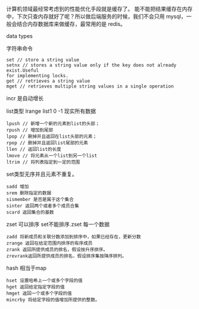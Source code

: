 计算机领域最经常考虑到的性能优化手段就是缓存了。
能不能把结果缓存在内存中，下次只查内存就好了呢？所以做后端服务的时候，我们不会只用 mysql，一般会结合内存数据库来做缓存，最常用的是 redis。

data types

字符串命令
```
set // store a string value
setnx // stores a string value only if the key does not already exist.Useful 
for implementing locks.
get // retrieves a string value
mget // retrieves multiple string values in a single operation
```

incr 是自动增长

list类型
lrange list1 0 -1 现实所有数据
```
lpush // 新增一个新的元素到list的头部；
rpush // 增加到尾部
lpop // 删掉并且返回在list头部的元素；
rpop // 删掉并且返回list尾部的元素
llen // 返回list的长度
lmove // 将元素从一个list到另一个list
ltrim // 将列表指定到一定的范围
```

set类型无序并且元素不重复。
```
sadd 增加
srem 删除指定的数据
sismember 是否是属于这个集合
sinter 返回两个或者多个成员合集
scard 返回集合的基数
```

zset 可以排序 set不能排序.zset 每一个数据
```
zadd 将新成员和关联分数添加到排序中，如果已经存在，更新分数
zrange 返回在给定范围内排序的有序成员
zrank 返回所提供成员的排名，假设按升序排序。
zrevrank返回所提供成员的排名，假设排序集按降序排列。
```

hash 相当于map
```
hset 设置哈希上一个或多个字段的值
hget 返回给定指定字段的值
hmget 返回一个或多个字段的值
mincrby 将给定字段的值增加所提供的整数。
```

